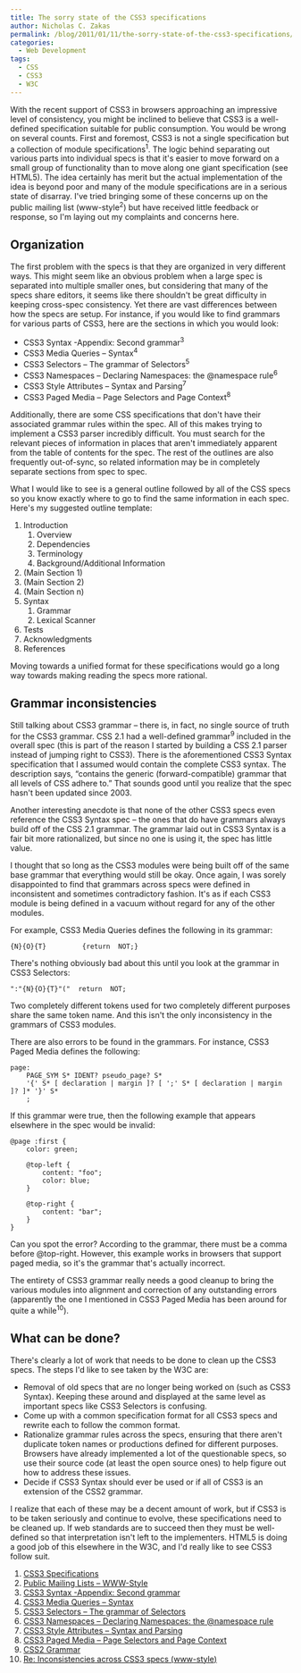 ```yaml
---
title: The sorry state of the CSS3 specifications
author: Nicholas C. Zakas
permalink: /blog/2011/01/11/the-sorry-state-of-the-css3-specifications/
categories:
  - Web Development
tags:
  - CSS
  - CSS3
  - W3C
---
```

With the recent support of CSS3 in browsers approaching an impressive level of consistency, you might be inclined to believe that CSS3 is a well-defined specification suitable for public consumption. You would be wrong on several counts. First and foremost, CSS3 is not a single specification but a collection of module specifications<sup>1</sup>. The logic behind separating out various parts into individual specs is that it's easier to move forward on a small group of functionality than to move along one giant specification (see HTML5). The idea certainly has merit but the actual implementation of the idea is beyond poor and many of the module specifications are in a serious state of disarray. I've tried bringing some of these concerns up on the public mailing list (www-style<sup>2</sup>) but have received little feedback or response, so I'm laying out my complaints and concerns here.

## Organization

The first problem with the specs is that they are organized in very different ways. This might seem like an obvious problem when a large spec is separated into multiple smaller ones, but considering that many of the specs share editors, it seems like there shouldn't be great difficulty in keeping cross-spec consistency. Yet there are vast differences between how the specs are setup. For instance, if you would like to find grammars for various parts of CSS3, here are the sections in which you would look:

  * CSS3 Syntax -Appendix: Second grammar<sup>3</sup>
  * CSS3 Media Queries &#8211; Syntax<sup>4</sup>
  * CSS3 Selectors &#8211; The grammar of Selectors<sup>5</sup>
  * CSS3 Namespaces &#8211; Declaring Namespaces: the @namespace rule<sup>6</sup>
  * CSS3 Style Attributes &#8211; Syntax and Parsing<sup>7</sup>
  * CSS3 Paged Media &#8211; Page Selectors and Page Context<sup>8</sup>

Additionally, there are some CSS specifications that don't have their associated grammar rules within the spec. All of this makes trying to implement a CSS3 parser incredibly difficult. You must search for the relevant pieces of information in places that aren't immediately apparent from the table of contents for the spec. The rest of the outlines are also frequently out-of-sync, so related information may be in completely separate sections from spec to spec.

What I would like to see is a general outline followed by all of the CSS specs so you know exactly where to go to find the same information in each spec. Here's my suggested outline template:

  1. Introduction 
      1. Overview
      2. Dependencies
      3. Terminology
      4. Background/Additional Information
  2. (Main Section 1)
  3. (Main Section 2)
  4. (Main Section n)
  5. Syntax 
      1. Grammar
      2. Lexical Scanner
  6. Tests
  7. Acknowledgments
  8. References

Moving towards a unified format for these specifications would go a long way towards making reading the specs more rational.

## Grammar inconsistencies

Still talking about CSS3 grammar &#8211; there is, in fact, no single source of truth for the CSS3 grammar. CSS 2.1 had a well-defined grammar<sup>9</sup> included in the overall spec (this is part of the reason I started by building a CSS 2.1 parser instead of jumping right to CSS3). There is the aforementioned CSS3 Syntax specification that I assumed would contain the complete CSS3 syntax. The description says, &#8220;contains the generic (forward-compatible) grammar that all levels of CSS adhere to.&#8221; That sounds good until you realize that the spec hasn't been updated since 2003.

Another interesting anecdote is that none of the other CSS3 specs even reference the CSS3 Syntax spec &#8211; the ones that do have grammars always build off of the CSS 2.1 grammar. The grammar laid out in CSS3 Syntax is a fair bit more rationalized, but since no one is using it, the spec has little value.

I thought that so long as the CSS3 modules were being built off of the same base grammar that everything would still be okay. Once again, I was sorely disappointed to find that grammars across specs were defined in inconsistent and sometimes contradictory fashion. It's as if each CSS3 module is being defined in a vacuum without regard for any of the other modules.

For example, CSS3 Media Queries defines the following in its grammar:

    {N}{O}{T}         {return  NOT;}

There's nothing obviously bad about this until you look at the grammar in CSS3 Selectors:

    ":"{N}{O}{T}"("  return  NOT;

Two completely different tokens used for two completely different purposes share the same token name. And this isn't the only inconsistency in the grammars of CSS3 modules.

There are also errors to be found in the grammars. For instance, CSS3 Paged Media defines the following:

    page:
        PAGE_SYM S* IDENT? pseudo_page? S*
        '{' S* [ declaration | margin ]? [ ';' S* [ declaration | margin ]? ]* '}' S*
        ;
    

If this grammar were true, then the following example that appears elsewhere in the spec would be invalid:

    @page :first {
        color: green;
    
        @top-left {
            content: "foo";
            color: blue;
        }
    
        @top-right {
            content: "bar";
        }
    }
    

Can you spot the error? According to the grammar, there must be a comma before @top-right. However, this example works in browsers that support paged media, so it's the grammar that's actually incorrect.

The entirety of CSS3 grammar really needs a good cleanup to bring the various modules into alignment and correction of any outstanding errors (apparently the one I mentioned in CSS3 Paged Media has been around for quite a while<sup>10</sup>).

## What can be done?

There's clearly a lot of work that needs to be done to clean up the CSS3 specs. The steps I'd like to see taken by the W3C are:

  * Removal of old specs that are no longer being worked on (such as CSS3 Syntax). Keeping these around and displayed at the same level as important specs like CSS3 Selectors is confusing.
  * Come up with a common specification format for all CSS3 specs and rewrite each to follow the common format.
  * Rationalize grammar rules across the specs, ensuring that there aren't duplicate token names or productions defined for different purposes. Browsers have already implemented a lot of the questionable specs, so use their source code (at least the open source ones) to help figure out how to address these issues.
  * Decide if CSS3 Syntax should ever be used or if all of CSS3 is an extension of the CSS2 grammar.

I realize that each of these may be a decent amount of work, but if CSS3 is to be taken seriously and continue to evolve, these specifications need to be cleaned up. If web standards are to succeed then they must be well-defined so that interpretation isn't left to the implementers. HTML5 is doing a good job of this elsewhere in the W3C, and I'd really like to see CSS3 follow suit.


  1. [CSS3 Specifications][1]
  2. [Public Mailing Lists &#8211; WWW-Style][2]
  3. [CSS3 Syntax -Appendix: Second grammar][3]
  4. [CSS3 Media Queries &#8211; Syntax][4]
  5. [CSS3 Selectors &#8211; The grammar of Selectors][5]
  6. [CSS3 Namespaces &#8211; Declaring Namespaces: the @namespace rule][6]
  7. [CSS3 Style Attributes &#8211; Syntax and Parsing][7]
  8. [CSS3 Paged Media &#8211; Page Selectors and Page Context][8]
  9. [CSS2 Grammar][9]
 10. [Re: Inconsistencies across CSS3 specs (www-style)][10]

 [1]: http://www.w3.org/Style/CSS/specs
 [2]: http://lists.w3.org/Archives/Public/www-style/
 [3]: http://www.w3.org/TR/css3-syntax/#detailed-grammar
 [4]: http://www.w3.org/TR/css3-mediaqueries/#syntax
 [5]: http://www.w3.org/TR/css3-selectors/#w3cselgrammar
 [6]: http://www.w3.org/TR/css3-namespace/#declaration
 [7]: http://www.w3.org/TR/css-style-attr/#syntax
 [8]: http://www.w3.org/TR/css3-page/#page-selector-and-context
 [9]: http://www.w3.org/TR/CSS2/grammar.html
 [10]: http://lists.w3.org/Archives/Public/www-style/2010Dec/0196.html
